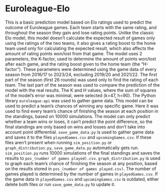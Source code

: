 # Euroleague-Elo
This is a basic prediction model based on Elo ratings used to predict the outcome of Euroleague games. Each team starts with the same rating, and throughout the season they gain and lose rating points. Unlike the classic Elo model, this model doesn’t calculate the expected result of games only using the ratings of the two teams, it also gives a rating boost to the home team used only for calculating the expected result, which also affects the amount of rating points won/lost from that game.
The model uses 2 parameters, the K-factor, used to determine the amount of points won/lost after each game, and the rating boost given to the home team (the “H-factor”). These parameters were determined using the game data of every season from 2016/17 to 2023/24, excluding 2019/20 and 2021/22. The first part of the season (first 26 rounds) was used only to find the rating of each team. The last part of the season was used to compare the prediction of the model with the real results. The K and H values, where the sum of squares of the model’s error was minimal, were selected (k=47, h=90).
The Python library `euroleague-api` was used to gather game data.
This model can be used to predict a team’s chances of winning any specific game. Here it was used to find every team’s chance of finishing the season at each position in the standings, based on 10000 simulations. The model can only predict whether a team wins or loses, it can’t predict the point difference, so the final standings are only based on wins and losses and don’t take into account point differential.
`save_game_data.py` is used to gather game data and saves it to the files `playedGames.csv` and `upcomingGames.csv`. If these files aren’t present when running `sim_position.py` or `graph_distribution.py`, `save_game_data.py` automatically gets run. 
`sim_position.py` runs 10000 simulations of the final standings and saves the results to `pos_(number of games played).csv`.
`graph_distribution.py` is used to graph each team’s chance of finishing the season at any position, based on the results stored in `pos_(number of games played.csv)`. The number of games played is determined by the number of games in `playedGames.csv`.
If the game data in `playedGames.csv` and `upcomingGames.csv` is outdated, either delete both files or run `save_game_data.py` to update it.
